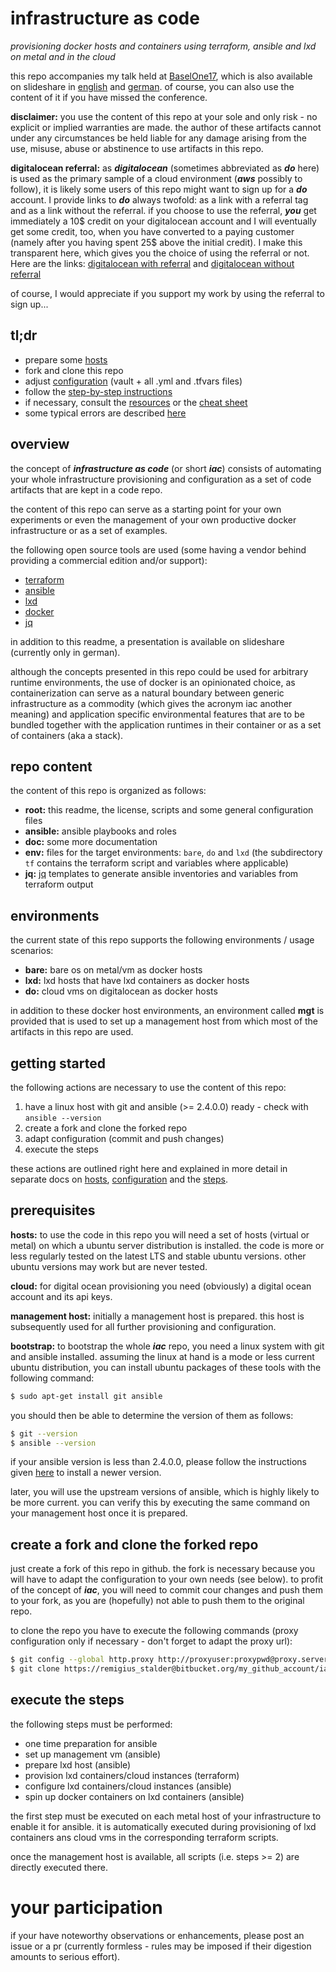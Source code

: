 
infrastructure as code
======================

_provisioning docker hosts and containers using terraform, ansible and lxd on metal and in the cloud_

this repo accompanies my talk held at [BaselOne17](http://baselone.ch/), which is
also available on slideshare in [english](https://www.slideshare.net/remigius-stalder/iac-baselone17en)
and [german](https://www.slideshare.net/remigius-stalder/iac-baselone17).
of course, you can also use the content of it if you have missed the conference.

**disclaimer:** you use the content of this repo at your sole and only risk - 
no explicit or implied warranties are made. the author of these artifacts cannot
under any circumstances be held liable for any damage arising from the use, misuse,
abuse or abstinence to use artifacts in this repo.

**digitalocean referral:** as ***digitalocean*** (sometimes abbreviated as ***do*** here) is used
as the primary sample of a cloud environment (***aws*** possibly to follow), it is likely
some users of this repo might want to sign up for a ***do*** account. I provide links to ***do***
always twofold: as a link with a referral tag and as a link without the referral. if you
choose to use the referral, ***you*** get immediately a 10$ credit on your digitalocean account
and I will eventually get some credit, too, when you have converted to a paying customer
(namely after you having spent 25$ above the initial credit). I make this transparent here,
which gives you the choice of using the referral or not. Here are the links:
[digitalocean with referral](https://m.do.co/c/4d082f0c649f)
and [digitalocean without referral](https://www.digitalocean.com/)

of course, I would appreciate if you support my work by using the referral to sign up...

tl;dr
-----

* prepare some [hosts](doc/hosts.md)
* fork and clone this repo
* adjust [configuration](doc/configuration.md) (vault + all .yml and .tfvars files)
* follow the [step-by-step instructions](doc/steps.md)
* if necessary, consult the [resources](doc/resources.md) or the [cheat sheet](cheatsheet.md)
* some typical errors are described [here](doc/errors.md)

overview
--------

the concept of ***infrastructure as code*** (or short ***iac***)  consists of
automating your whole infrastructure provisioning and configuration as a set of
code artifacts that are kept in a code repo.

the content of this repo can serve as a starting point for your own experiments
or even the management of your own productive docker infrastructure or as a set of
examples.

the following open source tools are used (some having a vendor behind providing a
commercial edition and/or support):

* [terraform](https://www.terraform.io/)
* [ansible](https://www.ansible.com/)
* [lxd](https://linuxcontainers.org/lxd/)
* [docker](https://www.docker.com/)
* [jq](https://stedolan.github.io/jq/)

in addition to this readme, a presentation is available on slideshare
(currently only in german).

although the concepts presented in this repo could be used for arbitrary runtime
environments, the use of docker is an opinionated choice, as containerization can serve
as a natural boundary between generic infrastructure as a commodity (which gives the acronym
iac another meaning) and application specific environmental features that are to be bundled
together with the application runtimes in their container or as a set of containers (aka a stack).

repo content
------------

the content of this repo is organized as follows:

* **root:** this readme, the license, scripts and some general configuration files
* **ansible:** ansible playbooks and roles
* **doc:** some more documentation
* **env:** files for the target environments: `bare`, `do` and `lxd` (the subdirectory `tf` contains
  the terraform script and variables where applicable)
* **jq:** [jq](https://stedolan.github.io/jq/) templates to generate ansible inventories and variables
  from terraform output

environments
------------

the current state of this repo supports the following environments / usage scenarios:

* **bare:** bare os on metal/vm as docker hosts
* **lxd:** lxd hosts that have lxd containers as docker hosts
* **do:** cloud vms on digitalocean as docker hosts

in addition to these docker host environments, an environment called **mgt** is provided
that is used to set up a management host from which most of the artifacts in this repo
are used.

getting started
---------------

the following actions are necessary to use the content of this repo:

1. have a linux host with git and ansible (>= 2.4.0.0) ready - check with `ansible --version`
1. create a fork and clone the forked repo
1. adapt configuration (commit and push changes)
1. execute the steps

these actions are outlined right here and explained in more detail in separate docs on
[hosts](doc/hosts.md), [configuration](doc/configuration.md) and the [steps](doc/steps.md).

prerequisites
-------------

**hosts:** to use the code in this repo you will need a set of hosts (virtual or metal)
on which a ubuntu server distribution is installed.
the code is more or less regularly tested on the latest LTS and stable ubuntu
versions. other ubuntu versions may work but are never tested.

**cloud:** for digital ocean provisioning you need (obviously) a digital ocean account and its api keys.

**management host:** initially a management host is prepared. this host is subsequently used for all
further provisioning and configuration.

**bootstrap:** to bootstrap the whole ***iac*** repo, you need a linux system with git and ansible installed.
assuming the linux at hand is a mode or less current ubuntu distribution, you
can install ubuntu packages of these tools with the following command:

```bash
$ sudo apt-get install git ansible
```

you should then be able to determine the version of them as follows:

```bash
$ git --version
$ ansible --version
```

if your ansible version is less than 2.4.0.0, please follow the instructions given
[here](http://docs.ansible.com/ansible/latest/intro_installation.html)
to install a newer version.

later, you will use the upstream versions of ansible, which is highly likely
to be more current. you can verify this by executing the same command on your
management host once it is prepared.

create a fork and clone the forked repo
---------------------------------------

just create a fork of this repo in github. the fork is necessary because
you will have to adapt the configuration to your own needs (see below).
to profit of the concept of ***iac***, you will need to commit cour changes
and push them to your fork, as you are (hopefully) not able to push them to
the original repo.

to clone the repo you have to execute the following commands
(proxy configuration only if necessary - don't forget to adapt the proxy url):

```bash
$ git config --global http.proxy http://proxyuser:proxypwd@proxy.server.com:8080
$ git clone https://remigius_stalder@bitbucket.org/my_github_account/iac.git
```

execute the steps
-----------------

the following steps must be performed:

* one time preparation for ansible
* set up management vm (ansible)
* prepare lxd host (ansible)
* provision lxd containers/cloud instances (terraform)
* configure lxd containers/cloud instances (ansible)
* spin up docker containers on lxd containers (ansible)

the first step must be executed on each metal host of your infrastructure to enable it
for ansible. it is automatically executed during provisioning of lxd containers
ans cloud vms in the corresponding terraform scripts.

once the management host is available, all scripts (i.e. steps >= 2) are directly executed there.

your participation
==================

if your have noteworthy observations or enhancements, please post an issue
or a pr (currently formless - rules may be imposed if their digestion amounts to
serious effort).
